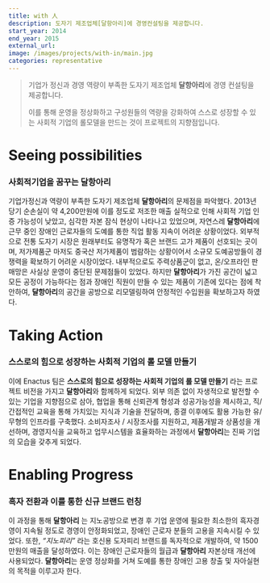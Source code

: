 ```yaml
---
title: with 人
description: 도자기 제조업체[달항아리]에 경영컨설팅을 제공합니다.
start_year: 2014
end_year: 2015
external_url:
image: /images/projects/with-in/main.jpg
categories: representative
---
```


>기업가 정신과 경영 역량이 부족한 도자기 제조업체 **달항아리**에 경영 컨설팅을 제공합니다.
>
>이를 통해 운영을 정상화하고 구성원들의 역량을 강화하여 스스로 성장할 수 있는 사회적 기업의 롤모델을 만드는 것이 프로젝트의 지향점입니다.



# Seeing possibilities

### 사회적기업을 꿈꾸는 **달항아리**

기업가정신과 역량이 부족한 도자기 제조업체 **달항아리**의 문제점을 파악했다. 2013년 당기 순손실이 약 4,200만원에 이를 정도로	저조한 매출 실적으로 인해 사회적 기업 인증 가능성이 낮았고, 심각한 자본 잠식 현상이 나타나고 있었으며, 자연스레 **달항아리**에 근무 중인 장애인 근로자들의 도예를 통한 직업 활동 지속이 어려운 상황이었다. 외부적으로 전통 도자기 시장은 원래부터도 유명작가 혹은 브랜드 고가 제품이 선호되는 곳이며, 저가제품군 마저도 중국산 저가제품이 범람하는 상황이어서 소규모 도예공방들이 경쟁력을 확보하기 어려운 시장이었다. 내부적으로도 주력상품군이 없고, 온/오프라인 판매망은 사실상 운영이 중단된 문제점들이 있었다. 하지만 **달항아리**가 가진 공간이 넓고 모든 공정이 가능하다는 점과 장애인 직원이 만들 수 있는 제품이 기존에 있다는 점에 착안하여, **달항아리**의 공간을 공방으로 리모델링하여 안정적인 수입원을 확보하고자 하였다.

# Taking Action

### 스스로의 힘으로 성장하는 사회적 기업의 롤 모델 만들기

이에 Enactus 팀은 **스스로의 힘으로 성장하는 사회적 기업의 롤 모델 만들기** 라는 프로젝트 비전을 가지고 **달항아리**와 함께하게 되었다. 외부 의존 없이 자생적으로 발전할 수 있는 기업을 지향점으로 삼아, 협업을 통해 신뢰관계 형성과 성공가능성을 제시하고, 직/간접적인 교육을 통해 가치있는 지식과 기술을 전달하며, 종결 이후에도 활용 가능한 유/무형의 인프라를 구축했다. 소비자조사 / 시장조사를 지원하고, 제품개발과 상품성을 개선하며, 경영지식을 교육하고 업무시스템을 효율화하는 과정에서 **달항아리**는 진짜 기업의 모습을 갖추게 되었다.

# Enabling Progress

### 흑자 전환과 이를 통한 신규 브랜드 런칭

이 과정을 통해 **달항아리** 는 지노공방으로 변경 후 기업 운영에 필요한 최소한의 흑자경영이 지속될 정도로 경영이 안정화되었고, 장애인 근로자 분들의 고용을 지속시킬 수 있었다. 또한, *“지노피리”* 라는 호신용 도자피리 브랜드를 독자적으로 개발하여, 약 1500만원의 매출을 달성하였다. 이는 장애인 근로자들의 월급과 **달항아리** 자본상태 개선에 사용되었다. **달항아리**는 운영 정상화를 거쳐 도예를 통한 장애인 고용 창출 및 자아실현의 목적을 이루고자 한다.
